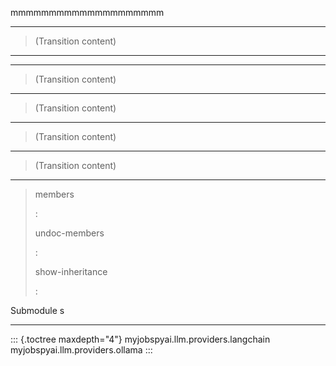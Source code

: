 mmmmmmmmmmmmmmmmmmmm

------------------------------------------------------------------------

> (Transition content)

------------------------------------------------------------------------

------------------------------------------------------------------------

> (Transition content)

------------------------------------------------------------------------

> (Transition content)

------------------------------------------------------------------------

> (Transition content)

------------------------------------------------------------------------

> (Transition content)

------------------------------------------------------------------------

> members
>
> :
>
> undoc-members
>
> :
>
> show-inheritance
>
> :

Submodule s

------------------------------------------------------------------------

::: {.toctree maxdepth="4"}
myjobspyai.llm.providers.langchain myjobspyai.llm.providers.ollama
:::
